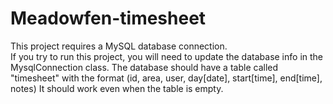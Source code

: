 # Meadowfen-timesheet

This project requires a MySQL database connection.  
If you try to run this project, you will need to update the database info in the MysqlConnection class.
The database should have a table called "timesheet" with the format (id, area, user, day[date], start[time], end[time], notes)
It should work even when the table is empty.
